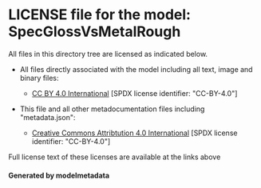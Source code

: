 # LICENSE file for the model: SpecGlossVsMetalRough

All files in this directory tree are licensed as indicated below.

- All files directly associated with the model including all text, image and binary files:

  - [CC BY 4.0 International]("https://creativecommons.org/licenses/by/4.0/legalcode") [SPDX license identifier: "CC-BY-4.0"]

- This file and all other metadocumentation files including "metadata.json":

  - [Creative Commons Attribtution 4.0 International]("https://creativecommons.org/licenses/by/4.0/legalcode") [SPDX license identifier: "CC-BY-4.0"]

Full license text of these licenses are available at the links above

#### Generated by modelmetadata
